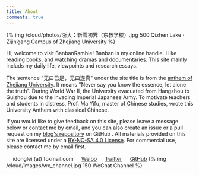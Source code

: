 ```yaml
---
title: About
comments: true
---
```


{% img /cloud/photos/浙大：新雪初霁（东教学楼）.jpg 500 Qizhen Lake · Zijin’gang Campus of Zhejiang University %}

Hi, welcome to visit BanbanRamble! Banban is my online handle. I like reading books, and watching dramas and documentaries. This site mainly includs my daily life, viewpoints and research essays.

The sentence "无曰已是，无曰遂真" under the site title is from the [anthem of Zhejiang University](https://www.zju.edu.cn/english/2018/0519/c19948a812253/page.htm). It means "Never say you know the essence, let alone the truth". During World War II, the University evacuated from Hangzhou to Guizhou due to the invading Imperial Japanese Army. To motivate teachers and students in distress, Prof. Ma Yifu, master of Chinese studies, wrote this University Anthem with classical Chinese.

If you would like to give feedback on this site, please leave a message below or contact me by email, and you can also create an issue or a pull request on my [blog's repository](https://github.com/lei2rock/blog) on GitHub . All materials provided on this site are licensed under a [<i class="fa fa-fw fa-creative-commons"></i> BY-NC-SA 4.0 License](http://creativecommons.org/licenses/by-nc-sa/4.0/). For commercial use, please contact me by email first.

　<i class="fa fa-fw fa-envelope"></i> idonglei (at) foxmail.com
　<i class="fa fa-fw fa-weibo"></i> [Weibo](https://weibo.com/1156774800)
　<i class="fa fa-fw fa-twitter"></i> [Twitter](https://twitter.com/lei2rock)
　<i class="fa fa-fw fa-github"></i> [GitHub](https://github.com/lei2rock)
{% img /cloud/images/wx_channel.jpg 150 WeChat Channel %}
